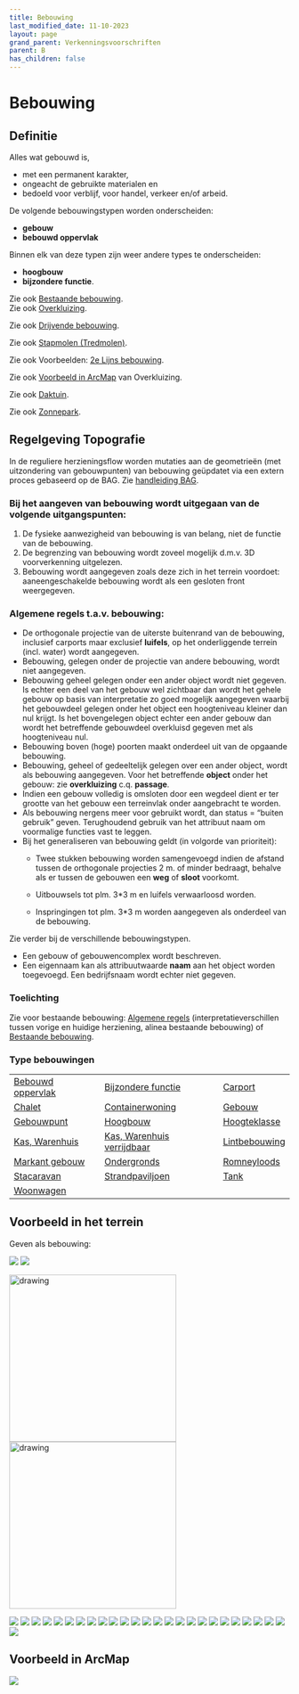 ```yaml
---
title: Bebouwing
last_modified_date: 11-10-2023
layout: page
grand_parent: Verkenningsvoorschriften
parent: B
has_children: false
---
```


Bebouwing
=========

## Definitie

Alles wat gebouwd is,

* met een permanent karakter,
* ongeacht de gebruikte materialen en
* bedoeld voor verblijf, voor handel, verkeer en/of arbeid.

De volgende bebouwingstypen worden onderscheiden:

* **gebouw**
* **bebouwd oppervlak**

Binnen elk van deze typen zijn weer andere types te onderscheiden:

* **hoogbouw**
* **bijzondere functie**.

Zie ook [Bestaande bebouwing](../Bestaande_bebouwing/Bestaande_bebouwing.html).<br>
Zie ook [Overkluizing](../../O/Overkluizing/Overkluizing.html).

Zie ook [Drijvende bebouwing](../../D/Drijvende_bebouwing/Drijvende_bebouwing.html).

Zie ook [Stapmolen (Tredmolen)](../../S/Stapmolen/Stapmolen.html).

Zie ook Voorbeelden: [2e Lijns bebouwing](../../../Voorbeelden/2e_lijns_bebouwing.html).

Zie ook [Voorbeeld in ArcMap](#Voorbeel) van Overkluizing.

Zie ook [Daktuin](../../D/Daktuin/Daktuin.html).

Zie ook [Zonnepark](../../Z/Zonnepark/Zonnepark.html).

## Regelgeving Topografie

In de reguliere herzieningsflow worden mutaties aan de geometrieën (met uitzondering van gebouwpunten) van bebouwing geüpdatet via een extern proces gebaseerd op de BAG. Zie [handleiding BAG](../../../Handleidingen/Handleiding_update_bebouwing_met_BAG_mutaties_v_0.2.pdf).

### Bij het aangeven van bebouwing wordt uitgegaan van de volgende uitgangspunten:

1.  De fysieke aanwezigheid van bebouwing is van belang, niet de functie van de bebouwing.
2.  De begrenzing van bebouwing wordt zoveel mogelijk d.m.v. 3D voorverkenning uitgelezen.
3.  Bebouwing wordt aangegeven zoals deze zich in het terrein voordoet: aaneengeschakelde bebouwing wordt als een gesloten front weergegeven.

### Algemene regels t.a.v. bebouwing:

* De orthogonale projectie van de uiterste buitenrand van de bebouwing, inclusief carports maar exclusief **luifels**, op het onderliggende terrein (incl. water) wordt aangegeven.
* Bebouwing, gelegen onder de projectie van andere bebouwing, wordt niet aangegeven.
* Bebouwing geheel gelegen onder een ander object wordt niet gegeven. Is echter een deel van het gebouw wel zichtbaar dan wordt het gehele gebouw op basis van interpretatie zo goed mogelijk aangegeven waarbij het gebouwdeel gelegen onder het object een hoogteniveau kleiner dan nul krijgt. Is het bovengelegen object echter een ander gebouw dan wordt het betreffende gebouwdeel overkluisd gegeven met als hoogteniveau nul.
* Bebouwing boven (hoge) poorten maakt onderdeel uit van de opgaande bebouwing.
* Bebouwing, geheel of gedeeltelijk gelegen over een ander object, wordt als bebouwing aangegeven. Voor het betreffende **object** onder het gebouw: zie **overkluizing** c.q. **passage**.
* Indien een gebouw volledig is omsloten door een wegdeel dient er ter grootte van het gebouw een terreinvlak onder aangebracht te worden.
* Als bebouwing nergens meer voor gebruikt wordt, dan status = “buiten gebruik” geven. Terughoudend gebruik van het attribuut naam om voormalige functies vast te leggen.
* Bij het generaliseren van bebouwing geldt (in volgorde van prioriteit):
    * Twee stukken bebouwing worden samengevoegd indien de afstand tussen de orthogonale projecties 2 m. of minder bedraagt, behalve als er tussen de gebouwen een **weg** of **sloot** voorkomt.
        
    * Uitbouwsels tot plm. 3*3 m en luifels verwaarloosd worden.
        
    * Inspringingen tot plm. 3*3 m worden aangegeven als onderdeel van de bebouwing.
        

Zie verder bij de verschillende bebouwingstypen.

* Een gebouw of gebouwencomplex wordt beschreven.
* Een eigennaam kan als attribuutwaarde **naam** aan het object worden toegevoegd. Een bedrijfsnaam wordt echter niet gegeven.

### Toelichting

Zie voor bestaande bebouwing: [Algemene regels](../../../Algemene_regels.htm#Herzieni) (interpretatieverschillen tussen vorige en huidige herziening, alinea bestaande bebouwing) of [Bestaande bebouwing](../Bestaande_bebouwing/Bestaande_bebouwing.html).

### Type bebouwingen

|     |     |     |
| --- | --- | --- |  
| [Bebouwd oppervlak](../Bebouwd_oppervlak/Bebouwd_oppervlak.html)   | [Bijzondere functie](../Bebouwing_bijzondere_functie/Bebouwing_bijzondere_functie.html) | [Carport](../../C/Carport/Carport.html) |
| [Chalet](../../C/Chalet/Chalet.html)                                   | [Containerwoning](../../C/Containerwoning/Containerwoning.html) | [Gebouw](../../G/Gebouw/Gebouw.html) |
| [Gebouwpunt](../../G/Gebouwpunt/Gebouwpunt.html)                       | [Hoogbouw](../../H/Hoogbouw/Hoogbouw.html) | [Hoogteklasse](../Bebouwing_Hoogteklasse/Bebouwing_Hoogteklasse.html) |
| [Kas, Warenhuis](../../K/Kas,_Warenhuis/Kas,_Warenhuis.html)       | [Kas, Warenhuis verrijdbaar](../../K/Kas,_Warenhuis_verrijdbaar/Kas,_Warenhuis_verrijdbaar.html) | [Lintbebouwing](../../L/Lintbebouwing/Lintbebouwing.html) |
| [Markant gebouw](../../M/Markant_gebouw/Markant_gebouw.html)       | [Ondergronds](../Bebouwing_ondergronds/Bebouwing_ondergronds.html) | [Romneyloods](../../R/Romneyloods/Romneyloods.html) |
| [Stacaravan](../../S/Stacaravan/Stacaravan.html)                       | [Strandpaviljoen](../../S/Strandpaviljoen/Strandpaviljoen.html) | [Tank](../../T/Tank/Tank.html) |
| [Woonwagen](../../W/Woonwagen/Woonwagen.html)                          |     |     |

## Voorbeeld in het terrein

Geven als bebouwing:  

![](Overkapping_glas_1_300x225.jpg)
![](Glazen_carport_300x225.jpg)

<img src="Overkapping_glas_1.jpg" alt="drawing" width="300"/>
<img src="Glazen_carport.jpg" alt="drawing" width="300"/>

![](vv_0088_300x200.jpg)
![](vv_0166_300x225.jpg)
![](vv_0218_300x225.jpg)
![](vv_0271_300x225.jpg)
![](vv_0346_300x225.jpg)
![](vv_0422_300x240.jpg)
![](vv_0465_300x200.jpg)
![](vv_0486_300x225.jpg)
![](vv_0522_300x225.jpg)
![](vv_0525_300x225.jpg)
![](vv_0534_300x225.jpg)
![](vv_0535_300x225.jpg)
![](vv_0545_300x225.jpg)
![](vv_0547_300x225.jpg)
![](vv_0548_300x225.jpg)
![](vv_0579_300x401.jpg)
![](vv_0589_300x225.jpg)
![](vv_0605_300x225.jpg)
![](vv_0607_300x225.jpg)
![](vv_0631_300x225.jpg)
![](vv_0633_300x225.jpg)
![](vv_0678_300x225.jpg)
![](vv_0685_300x225.jpg)
![](vv_0697_300x225.jpg)
![](vv_0744_300x225.jpg)
![](vv_0747_300x225.jpg)

## Voorbeeld in ArcMap

![](Onderbouwing.JPG)